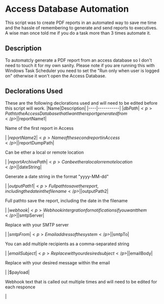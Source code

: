 # Access Database Automation
This script was to create PDF reports in an automated way to save me time and the hassle of remembering to generate and send reports to executives.  A wise man once told me if you do a task more than 3 times automate it.


## Description
To automatcly generate a PDF report from an access database so I don't need to touch it for my own sanity.  Please note if you are running this with Windows Task Scheduler you need to set the "Run only when user is logged on" otherwise it won't open the Access Database.

## Declorations Used
These are the following declorations used and will need to be edited before this script will work.
|Name|Description|
|----|-----------|
|$dbPath|<p>Path to the Access Database that I want the report generated from</p>|
|$reportName1|<p>Name of the first report in Access</p>|
|$reportName2|<p>Name of the second report in Access</p>|
|$reportDumpPath|<p>Can be ether a local or remote location</p>|
|$reportArchivePath|<p>Can be ether a local or remote location</p>|
|$dateString|<p>Generate a date string in the format "yyyy-MM-dd"</p>|
|$outputPath1|<p>Full pathto save the report, including the date in the filename</p>|
|$outputPath2|<p>Full pathto save the report, including the date in the filename</p>|
|$webhook|<p>Webhook intergration for notifications if you want them</p>|
|$smtpServer|<p>Replace with your SMTP server</p>|
|$smtpFrom|<p>Email address of the system</p>|
|$smtpTo|<p>You can add multiple recipients as a comma-separated string</p>|
|$emailSubject|<p>Replace with your desired subject</p>|
|$emailBody|<p>Replace with your desired message within the email</p>|
|$payload|<p>Webhook text that is called out multiple times and will need to be edited for each responce</p>|
